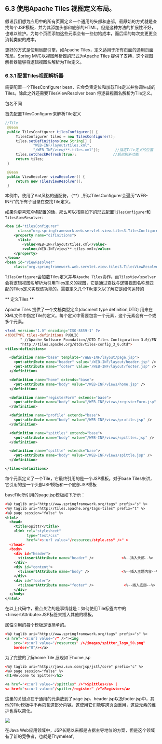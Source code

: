 ## 6.3 使用Apache Tiles 视图定义布局。

假设我们想为应用中的所有页面定义一个通用的头部和底部，最原始的方式就是查找每个JSP模板，并为其添加头部和底部的HTML。但是这种方法的扩展性不好，也难以维护。为每个页面添加这些元素会有一些初始成本，而后续的每次变更更会消耗类似的成本。

更好的方式是使用局部引擎，如Apache Tiles，定义适用于所有页面的通用页面布局。Spring MVC以视图解析器的形式为Apache Tiles 提供了支持，这个视图解析器能够将逻辑视图名解析为Tile定义。

### 6.3.1 配置Tiles视图解析器

需要配置一个TilesConfigurer bean，它会负责定位和加载Tile定义并协调生成的Tiles。除此之外还需要TilesViewResolver bean 将逻辑视图名解析为Tile定义。

包名不同

首先配置TilesConfigurer来解析Tile定义

```java
//Tile
 @Bean
 public TilesConfigurer tilesConfigurer() {
     TilesConfigurer tiles = new TilesConfigurer();
     tiles.setDefinitions(new String[] {
             "WEB-INF/layout/tiles.xml",
             "/WEB-INF/view/**.tiles.xml"});       //指定Tile定义的位置
     tiles.setCheckRefresh(true);                 //启用刷新功能
     return tiles;
 }

 @Bean
 public ViewResolver viewResolver() {
     return new TilesViewResolver();
 }
```

本例中，使用了Ant风格的通配符，（**）,所以TilesConfigurer会遍历“WEB-INF/”的所有子目录在查找Tile定义。

如果你更喜欢XMl配置的话，那么可以按照如下的形式配置`TilesConfigurer`和`TilesViewResolver`:
```xml
<bea id="tilesConfigurer"
      class="org.springframework.web.servlet.view.tiles3.TilesConfigurer">
    <property name="difinitions">
      <list>
        <value>WEB-INF/layout/tiles.xml</value>
        <value>/WEB-INF/view/**.tiles.xml</value>
    </property>
</bean>
<bean id="ViewResolver"
    class="org.springframework.web.servlet.view.tiles3.TilesViewResolver" />
```

`TilesConfigurer`会加载Tiles定义并与`Apache Tiles`协作，而`TilesViewResolver`会将逻辑视图名解析为引用Tiles定义的视图，它是通过查找与逻辑视图名称想匹配的Tiles定义实现该功能的。需要定义几个Tile定义以了解它是如何运转的

** 定义Tiles **

Apache Tiles 提供了一个文档类型定义(docment type definition,DTD) 用来在XML文件中指定Tile的定义。每个定义中需要包含一个<definition>元素，这个元素会有一个或多个<put-attribute>元素。

```xml
<?xml version="1.0" encoding="ISO-8859-1" ?>
<!DOCTYPE tiles-definitions PUBLIC
       "-//Apache Software Foundation//DTD Tiles Configuration 3.0//EN"
       "http://tiles.apache.org/dtds/tiles-config_3_0.dtd">
<tiles-definitions>

  <definition name="base" template="/WEB-INF/layout/page.jsp">           <!--定义base Tile-->
    <put-attribute name="header" value="/WEB-INF/layout/header.jsp" />
    <put-attribute name="footer" value="/WEB-INF/layout/footer.jsp" />     <!--设置属性-->
  </definition>

  <definition name="home" extends="base">                                   <!--扩展base Tile-->
    <put-attribute name="body" value="/WEB-INF/views/home.jsp" />
  </definition>

  <definition name="registerForm" extends="base">
    <put-attribute name="body" value="/WEB-INF/views/registerForm.jsp" />
  </definition>

  <definition name="profile" extends="base">
    <put-attribute name="body" value="/WEB-INF/views/profile.jsp" />
  </definition>

  <definition name="spittles" extends="base">
    <put-attribute name="body" value="/WEB-INF/views/spittles.jsp" />
  </definition>

  <definition name="spittle" extends="base">
    <put-attribute name="body" value="/WEB-INF/views/spittle.jsp" />
  </definition>

</tiles-definitions>
```
每个<difinition>元素定义了一个Tile，它最终引用的是一个JSP模板。对于base Tiles来讲，它引用的是一个头部JSP模板和一个底部JSP模板

baseTile所引用的page.jsp模板如下所示：
```xml
<%@ taglib uri="http://www.springframework.org/tags" prefix="s" %>
<%@ taglib uri="http://tiles.apache.org/tags-tiles" prefix="t" %>
<%@ page session="false" %>
<html>
  <head>
    <title>Spittr</title>
    <link rel="stylesheet"
          type="text/css"
          href="<s:url value="/resources/style.css" />" >
  </head>
  <body>
    <div id="header">
      <t:insertAttribute name="header" />             <%--插入头部--%>
    </div>
    <div id="content">
      <t:insertAttribute name="body" />               <%--插入主题内容--%>
    </div>
    <div id="footer">
      <t:insertAttribute name="footer" />              <%--插入底部--%>
    </div>
  </body>
</html>
```

在以上代码中，重点关注的是事情就是：如何使用Tile标签库中的<t:insertAttribute>JSP标签来插入其他的模板。

属性引用的每个模板是很简单的。

```xml
<%@ taglib uri="http://www.springframework.org/tags" prefix="s" %>
<a href="<s:url value="/" />"><img
    src="<s:url value="/resources" />/images/spitter_logo_50.png"
    border="0"/></a>
```

为了完整的了解home Tile 展现如下home.jsp
```xml
<%@ taglib uri="http://java.sun.com/jsp/jstl/core" prefix="c" %>
<%@ page session="false" %>
<h1>Welcome to Spitter</h1>

<a href="<c:url value="/spittles" />">Spittles</a> |
<a href="<c:url value="/spitter/register" />">Register</a>
```

这里的关键点在于通用的元素放到了page.jsp、header.jsp以及footer.jsp中，其他的Tile模板中不再包含这部分内容。这使用它们能够跨页面重用，这些元素的维护也得以简化。

![](https://i.imgur.com/0KCTGa0.jpg)

在Java Web应用领域中，JSP长期以来都是占据主导地位的方案，但是这个领域有了新的竞争者，也就是Thymeleaf。

